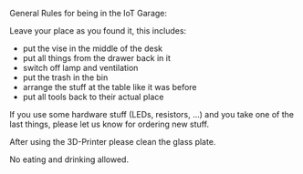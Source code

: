 General Rules for being in the IoT Garage:

Leave your place as you found it, this includes: 
- put the vise in the middle of the desk 
- put all things from the drawer back in it
- switch off lamp and ventilation
- put the trash in the bin
- arrange the stuff at the table like it was before
- put all tools back to their actual place

If you use some hardware stuff (LEDs, resistors, ...) and you take one of the last things, please let us know for ordering new stuff.

After using the 3D-Printer please clean the glass plate.  

No eating and drinking allowed.

